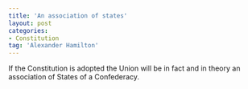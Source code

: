 ```yaml
---
title: 'An association of states'
layout: post
categories:
- Constitution
tag: 'Alexander Hamilton'
---
```


If the Constitution is adopted the Union will be in fact and in theory an association of States of a Confederacy.